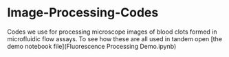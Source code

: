 # Image-Processing-Codes
Codes we use for processing microscope images of blood clots formed in microfluidic flow assays. To see how these are all used in tandem open [the demo notebook file](Fluorescence Processing Demo.ipynb)
